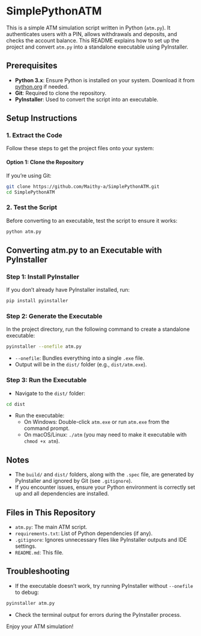 # SimplePythonATM

This is a simple ATM simulation script written in Python (`atm.py`). It authenticates users with a PIN, allows withdrawals and deposits, and checks the account balance. This README explains how to set up the project and convert `atm.py` into a standalone executable using PyInstaller.

## Prerequisites

- **Python 3.x**: Ensure Python is installed on your system. Download it from [python.org](https://www.python.org/downloads/) if needed.
- **Git**: Required to clone the repository.
- **PyInstaller**: Used to convert the script into an executable.

## Setup Instructions

### 1. Extract the Code
Follow these steps to get the project files onto your system:

#### Option 1: Clone the Repository
If you’re using Git:
```bash
git clone https://github.com/Maithy-a/SimplePythonATM.git
cd SimplePythonATM
```

### 2. Test the Script
Before converting to an executable, test the script to ensure it works:
```bash
python atm.py
```

## Converting atm.py to an Executable with PyInstaller

### Step 1: Install PyInstaller
If you don’t already have PyInstaller installed, run:
```bash
pip install pyinstaller
```

### Step 2: Generate the Executable
In the project directory, run the following command to create a standalone executable:
```bash
pyinstaller --onefile atm.py
```
- `--onefile`: Bundles everything into a single `.exe` file.
- Output will be in the `dist/` folder (e.g., `dist/atm.exe`).

### Step 3: Run the Executable
- Navigate to the `dist/` folder:
```bash
cd dist
```
- Run the executable:
  - On Windows: Double-click `atm.exe` or run `atm.exe` from the command prompt.
  - On macOS/Linux: `./atm` (you may need to make it executable with `chmod +x atm`).

## Notes
- The `build/` and `dist/` folders, along with the `.spec` file, are generated by PyInstaller and ignored by Git (see `.gitignore`).
- If you encounter issues, ensure your Python environment is correctly set up and all dependencies are installed.

## Files in This Repository
- `atm.py`: The main ATM script.
- `requirements.txt`: List of Python dependencies (if any).
- `.gitignore`: Ignores unnecessary files like PyInstaller outputs and IDE settings.
- `README.md`: This file.

## Troubleshooting
- If the executable doesn’t work, try running PyInstaller without `--onefile` to debug:
```bash
pyinstaller atm.py
```
- Check the terminal output for errors during the PyInstaller process.

Enjoy your ATM simulation!
```
